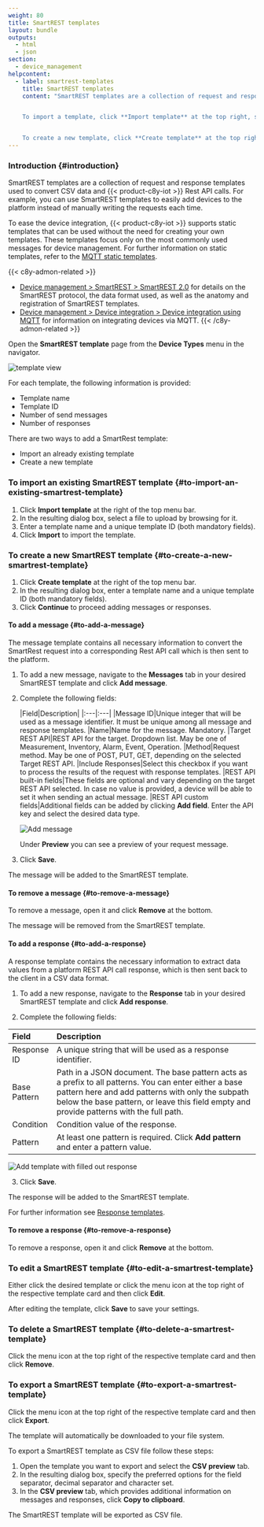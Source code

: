 ```yaml
---
weight: 80
title: SmartREST templates
layout: bundle
outputs:
  - html
  - json
section:
  - device_management
helpcontent:
  - label: smartrest-templates
    title: SmartREST templates
    content: "SmartREST templates are a collection of request and response templates used to convert CSV data and Cumulocity IoT Rest API calls. For example, you can use SmartREST templates to easily add devices to the platform instead of manually writing the requests each time. To add a new template, you may either import an existing template or create a new one.


    To import a template, click **Import template** at the top right, select a file to be uploaded and provide a name and unique ID.


    To create a new template, click **Create template** at the top right, provide a name and unique ID and add the required messages or responses as described in the user documentation."
---
```


### Introduction {#introduction}

SmartREST templates are a collection of request and response templates used to convert CSV data and {{< product-c8y-iot >}} Rest API calls. For example, you can use SmartREST templates to easily add devices to the platform instead of manually writing the requests each time.

To ease the device integration, {{< product-c8y-iot >}} supports static templates that can be used without the need for creating your own templates. These templates focus only on the most commonly used messages for device management. For further information on static templates, refer to the [MQTT static templates](/smartrest/mqtt-static-templates).

{{< c8y-admon-related >}}
* [Device management > SmartREST > SmartREST 2.0](/smartrest/smartrest-two/) for details on the SmartREST protocol, the data format used, as well as the anatomy and registration of SmartREST templates.
* [Device management > Device integration > Device integration using MQTT](/device-integration/mqtt/) for information on integrating devices via MQTT.
{{< /c8y-admon-related >}}

Open the **SmartREST template** page from the **Device Types** menu in the navigator.

![template view](/images/users-guide/DeviceManagement/devmgmt-devicetypes-smartrest.png)

For each template, the following information is provided:

* Template name
* Template ID
* Number of send messages
* Number of responses

There are two ways to add a SmartRest template:

- Import an already existing template
- Create a new template

### To import an existing SmartREST template {#to-import-an-existing-smartrest-template}

1. Click **Import template** at the right of the top menu bar.
2. In the resulting dialog box, select a file to upload by browsing for it.
3. Enter a template name and a unique template ID (both mandatory fields).
4. Click **Import** to import the template.

### To create a new SmartREST template {#to-create-a-new-smartrest-template}

1. Click **Create template** at the right of the top menu bar.
2. In the resulting dialog box, enter a template name and a unique template ID (both mandatory fields).
3. Click **Continue** to proceed adding messages or responses.


#### To add a message {#to-add-a-message}

The message template contains all necessary information to convert the SmartRest request into a corresponding Rest API call which is then sent to the platform.

1. To add a new message, navigate to the **Messages** tab in your desired SmartREST template and click **Add message**.

1. Complete the following fields:

	|Field|Description|
|:---|:---|
|Message ID|Unique integer that will be used as a message identifier. It must be unique among all message and response templates.
|Name|Name for the message. Mandatory.
|Target REST API|REST API for the target. Dropdown list. May be one of Measurement, Inventory, Alarm, Event, Operation.
|Method|Request method. May be one of POST, PUT, GET, depending on the selected Target REST API.
|Include Responses|Select this checkbox if you want to process the results of the request with response templates.
|REST API built-in fields|These fields are optional and vary depending on the target REST API selected. In case no value is provided, a device will be able to set it when sending an actual message.
|REST API custom fields|Additional fields can be added by clicking **Add field**. Enter the API key and select the desired data type.

	![Add message](/images/users-guide/DeviceManagement/devmgmt-devicetypes-smartrest-addmessage.png)

	Under **Preview** you can see a preview of your request message.

3. Click **Save**.

The message will be added to the SmartREST template.

#### To remove a message {#to-remove-a-message}

To remove a message, open it and click **Remove** at the bottom.

The message will be removed from the SmartREST template.

#### To add a response {#to-add-a-response}

A response template contains the necessary information to extract data values from a platform REST API call response, which is then sent back to the client in a CSV data format.

1. To add a new response, navigate to the **Response** tab in your desired SmartREST template and click **Add response**.

2. Complete the following fields:

<table>
<col style="width: 10%;">
<col style="width: 90%;">
<thead>
<tr>
<th align="left">Field</th>
<th align="left">Description</th>
</tr>
</thead>
<tbody>
<tr>
<td align="left">Response ID</td>
<td align="left">A unique string that will be used as a response identifier.</td>
</tr>
<tr>
<td align="left">Base Pattern</td>
<td align="left">Path in a JSON document. The base pattern acts as a prefix to all patterns. You can enter either a base pattern here and add patterns with only the subpath below the base pattern, or leave this field empty and provide patterns with the full path.</td>
</tr>
<tr>
<td align="left">Condition</td>
<td align="left">Condition value of the response.</td>
</tr>
<tr>
<td align="left">Pattern</td>
<td align="left">At least one pattern is required. Click <b>Add pattern</b> and enter a pattern value.</td>
</tr>
</tbody>
</table>

![Add template with filled out response](/images/users-guide/DeviceManagement/devmgmt-devicetypes-smartrest-addresponse.png)

3. Click **Save**.

The response will be added to the SmartREST template.

For further information see [Response templates](/smartrest/smartrest-one/#response-templates).

#### To remove a response {#to-remove-a-response}

To remove a response, open it and click **Remove** at the bottom.

### To edit a SmartREST template {#to-edit-a-smartrest-template}

Either click the desired template or click the menu icon at the top right of the respective template card and then click **Edit**.

After editing the template, click **Save** to save your settings.

### To delete a SmartREST template {#to-delete-a-smartrest-template}

Click the menu icon at the top right of the respective template card and then click **Remove**.


### To export a SmartREST template {#to-export-a-smartrest-template}

Click the menu icon at the top right of the respective template card and then click **Export**.

The template will automatically be downloaded to your file system.

To export a SmartREST template as CSV file follow these steps:

1. Open the template you want to export and select the **CSV preview** tab.
2. In the resulting dialog box, specify the preferred options for the field separator, decimal separator and character set.
3. In the **CSV preview** tab, which provides additional information on messages and responses, click **Copy to clipboard**.

The SmartREST template will be exported as CSV file.
